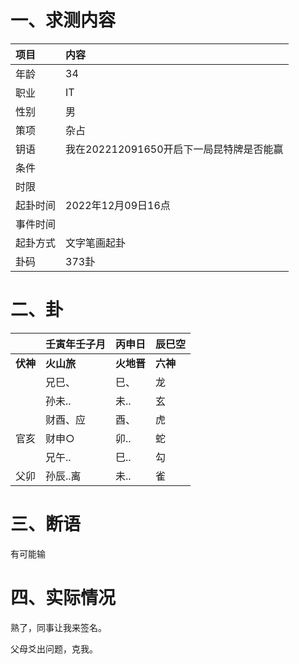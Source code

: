 # 一、求测内容

| 项目     | 内容                                     |
| :------- | :--------------------------------------- |
| 年龄     | 34                                       |
| 职业     | IT                                       |
| 性别     | 男                                       |
| 策项     | 杂占                                     |
| 钥语     | 我在202212091650开启下一局昆特牌是否能赢 |
| 条件     |                                          |
| 时限     |                                          |
| 起卦时间 | 2022年12月09日16点                       |
| 事件时间 |                                          |
| 起卦方式 | 文字笔画起卦                             |
| 卦码     | 373卦                                    |

# 二、卦

|                | 壬寅年壬子月     | 丙申日           | 辰巳空         |
| :------------- | :--------------- | :--------------- | :------------- |
| **伏神** | **火山旅** | **火地晋** | **六神** |
|                | 兄巳、           | 巳、             | 龙             |
|                | 孙未..           | 未..             | 玄             |
|                | 财酉、应         | 酉、             | 虎             |
| 官亥           | 财申○           | 卯..             | 蛇             |
|                | 兄午..           | 巳..             | 勾             |
| 父卯           | 孙辰..离         | 未..             | 雀             |

# 三、断语

有可能输

# 四、实际情况

熟了，同事让我来签名。

父母爻出问题，克我。

